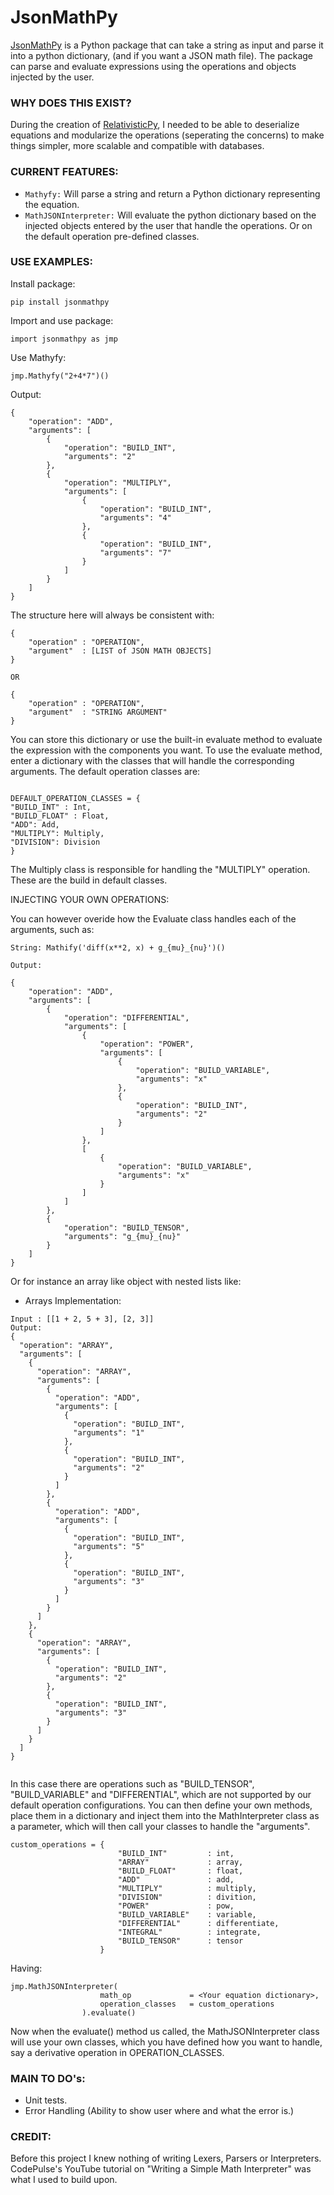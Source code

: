 # JsonMathPy

[JsonMathPy](https://pypi.org/project/jsonmathpy/) is a Python package that can take a string as input and parse it into a python dictionary, (and if you want a JSON math file). The package can parse and evaluate expressions using the operations and objects injected by the user.

### WHY DOES THIS EXIST?

During the creation of [RelativisticPy](https://github.com/cottrellashley/relativisticpy), I needed to be able to deserialize equations and modularize the operations (seperating the concerns) to make things simpler, more scalable and compatible with databases.

### CURRENT FEATURES:

- `Mathyfy:` Will parse a string and return a Python dictionary representing the equation.
- `MathJSONInterpreter:` Will evaluate the python dictionary based on the injected objects entered by the user that handle the operations. Or on the default operation pre-defined classes.

### USE EXAMPLES:

Install package:
```
pip install jsonmathpy
```

Import and use package:

```
import jsonmathpy as jmp
```

Use Mathyfy:

```
jmp.Mathyfy("2+4*7")()
```
Output:
```
{
    "operation": "ADD",
    "arguments": [
        {
            "operation": "BUILD_INT",
            "arguments": "2"
        },
        {
            "operation": "MULTIPLY",
            "arguments": [
                {
                    "operation": "BUILD_INT",
                    "arguments": "4"
                },
                {
                    "operation": "BUILD_INT",
                    "arguments": "7"
                }
            ]
        }
    ]
}
```
The structure here will always be consistent with:
```
{
    "operation" : "OPERATION",
    "argument"  : [LIST of JSON MATH OBJECTS]
}

OR 

{
    "operation" : "OPERATION",
    "argument"  : "STRING ARGUMENT"
}
```
You can store this dictionary or use the built-in evaluate method to evaluate the expression with the components you want. To use the evaluate method, enter a dictionary with the classes that will handle the corresponding arguments. The default operation classes are:
```

DEFAULT_OPERATION_CLASSES = {
"BUILD_INT" : Int,
"BUILD_FLOAT" : Float,
"ADD": Add,
"MULTIPLY": Multiply,
"DIVISION": Division
}
```
The Multiply class is responsible for handling the "MULTIPLY" operation. These are the build in default classes.

INJECTING YOUR OWN OPERATIONS:

You can however overide how the Evaluate class handles each of the arguments, such as:
```
String: Mathify('diff(x**2, x) + g_{mu}_{nu}')()
```
```
Output:

{
    "operation": "ADD",
    "arguments": [
        {
            "operation": "DIFFERENTIAL",
            "arguments": [
                {
                    "operation": "POWER",
                    "arguments": [
                        {
                            "operation": "BUILD_VARIABLE",
                            "arguments": "x"
                        },
                        {
                            "operation": "BUILD_INT",
                            "arguments": "2"
                        }
                    ]
                },
                [
                    {
                        "operation": "BUILD_VARIABLE",
                        "arguments": "x"
                    }
                ]
            ]
        },
        {
            "operation": "BUILD_TENSOR",
            "arguments": "g_{mu}_{nu}"
        }
    ]
}
```

Or for instance an array like object with nested lists like:

- Arrays Implementation:

```
Input : [[1 + 2, 5 + 3], [2, 3]]
Output:
{
  "operation": "ARRAY",
  "arguments": [
    {
      "operation": "ARRAY",
      "arguments": [
        {
          "operation": "ADD",
          "arguments": [
            {
              "operation": "BUILD_INT",
              "arguments": "1"
            },
            {
              "operation": "BUILD_INT",
              "arguments": "2"
            }
          ]
        },
        {
          "operation": "ADD",
          "arguments": [
            {
              "operation": "BUILD_INT",
              "arguments": "5"
            },
            {
              "operation": "BUILD_INT",
              "arguments": "3"
            }
          ]
        }
      ]
    },
    {
      "operation": "ARRAY",
      "arguments": [
        {
          "operation": "BUILD_INT",
          "arguments": "2"
        },
        {
          "operation": "BUILD_INT",
          "arguments": "3"
        }
      ]
    }
  ]
}


```

In this case there are operations such as "BUILD_TENSOR", "BUILD_VARIABLE" and "DIFFERENTIAL", which are not supported by our default operation configurations. You can then define your own methods, place them in a dictionary and inject them into the MathInterpreter class as a parameter, which will then call your classes to handle the "arguments".
```
custom_operations = {
                        "BUILD_INT"         : int,
                        "ARRAY"             : array,
                        "BUILD_FLOAT"       : float,
                        "ADD"               : add,
                        "MULTIPLY"          : multiply,
                        "DIVISION"          : divition,
                        "POWER"             : pow,
                        "BUILD_VARIABLE"    : variable,
                        "DIFFERENTIAL"      : differentiate,
                        "INTEGRAL"          : integrate,
                        "BUILD_TENSOR"      : tensor
                    }
```

Having:

```
jmp.MathJSONInterpreter(
                    math_op             = <Your equation dictionary>, 
                    operation_classes   = custom_operations
                ).evaluate()
```

Now when the evaluate() method us called, the MathJSONInterpreter class will use your own classes, which you have defined how you want to handle, say a derivative operation in OPERATION_CLASSES.

### MAIN TO DO's:

- Unit tests.
- Error Handling (Ability to show user where and what the error is.)

### CREDIT:

Before this project I knew nothing of writing Lexers, Parsers or Interpreters. CodePulse's YouTube tutorial on "Writing a Simple Math Interpreter" was what I used to build upon.
